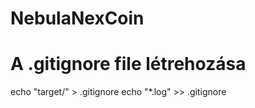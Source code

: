 # NebulaNexCoin
# A .gitignore file létrehozása
echo "target/" > .gitignore
echo "*.log" >> .gitignore

